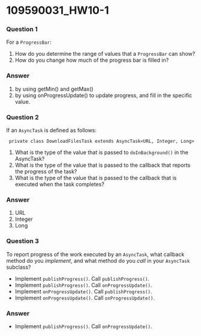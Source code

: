 # 109590031_HW10-1

### **Question 1**

For a `ProgressBar`:

1. How do you determine the range of values that a `ProgressBar` can show?
2. How do you change how much of the progress bar is filled in?



### Answer

1. by using getMin() and getMax()
2. by using onProgressUpdate() to update progress, and fill in the specific value.



### **Question 2**

If an `AsyncTask` is defined as follows:

```
 private class DownloadFilesTask extends AsyncTask<URL, Integer, Long>
```

1. What is the type of the value that is passed to `doInBackground()` in the AsyncTask?
2. What is the type of the value that is passed to the callback that reports the progress of the task?
3. What is the type of the value that is passed to the callback that is executed when the task completes?



### Answer

1. URL
2. Integer
3. Long



### **Question 3**

To report progress of the work executed by an `AsyncTask`, what callback method do you *implement*, and what method do you *call* in your `AsyncTask` subclass?

- Implement `publishProgress()`. Call `publishProgress()`.
- Implement `publishProgress()`. Call `onProgressUpdate()`.
- Implement `onProgressUpdate()`. Call `publishProgress()`.
- Implement `onProgressUpdate()`. Call `onProgressUpdate()`.



### Answer

- Implement `publishProgress()`. Call `onProgressUpdate()`.